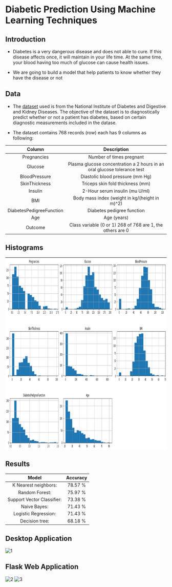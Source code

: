 #  Diabetic Prediction Using Machine Learning Techniques

## Introduction

* Diabetes is a very dangerous disease and does not able to cure. If this disease affects once, it will maintain in your 
life time. At the same time, your blood having too much of glucose can cause health issues.

* We are going to build a model that help patients to know whether they have the disease or not  

## Data

* The [dataset](https://www.kaggle.com/datasets/uciml/pima-indians-diabetes-database) used is from the National Institute of Diabetes and Digestive and Kidney Diseases. The objective of the dataset is to diagnostically predict whether or not a patient has diabetes, based on certain diagnostic measurements included in the datase.


* The dataset contains 768 records (row) each has 9 columns as following:

|        Column        |                                     Description                                     |
|:--------------------:|:-----------------------------------------------------------------------------------:|
|    Pregnancies       |                                      Number of times pregnant                       |
|      Glucose         |              Plasma glucose concentration a 2 hours in an oral glucose tolerance test|
|   BloodPressure      |         Diastolic blood pressure (mm Hg)|
|   SkinThickness      |              Triceps skin fold thickness (mm) |
|      Insulin         |                               2-Hour serum insulin (mu U/ml)|
|        BMI           | Body mass index (weight in kg/(height in m)^2)|
|DiabetesPedigreeFunction      |               Diabetes pedigree function|
|        Age           |                  Age (years) |
|     Outcome          | Class variable (0 or 1) 268 of 768 are 1, the others are 0|


## Histograms

<img src='docs/Histogram.png' width = '800' height='600'>


## Results
|Model | Accuracy |
|:------------------:|:------------------:|
|K Nearest neighbors: |78.57 %|
|Random Forest:|75.97 %|
|Support Vector Classifier: |73.38 %|
|Naive Bayes: |71.43 %|
|Logistic Regression: | 71.43 %|
|Decision tree:|68.18 %|

## Desktop Application
![1](https://user-images.githubusercontent.com/61332730/177211684-225114b7-9f46-42a5-9161-5921f619f2f7.PNG)

## Flask Web Application
![2](https://user-images.githubusercontent.com/61332730/177211869-018b7d9f-eb62-494c-b60b-e275d27f10c0.PNG)
![3](https://user-images.githubusercontent.com/61332730/177211879-1b5c5240-9a06-4531-b3a7-5a8a21b351c5.PNG)


